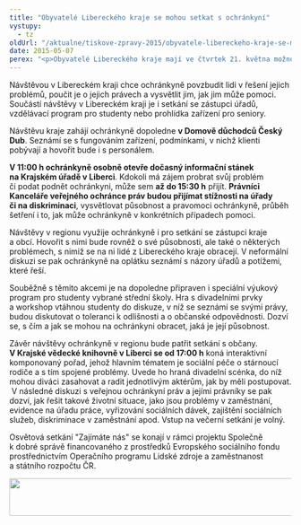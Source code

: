 ```yaml
---
title: "Obyvatelé Libereckého kraje se mohou setkat s ochránkyní"
vystupy:
  - tz
oldUrl: "/aktualne/tiskove-zpravy-2015/obyvatele-libereckeho-kraje-se-mohou-setkat-s-ochrankyni-1"
date: 2015-05-07
perex: "<p>Obyvatelé Libereckého kraje mají ve čtvrtek 21. května možnost setkat se s veřejnou ochránkyní práv Annou Šabatovou. V rámci akce „Zajímáte nás“ se dozví víc o působnosti a pravomoci ochránkyně a mohou jí předat podnět k šetření.</p>"
---
```


<!-- imported from the old website -->

<p>Návštěvou v Libereckém kraji chce ochránkyně povzbudit lidi v řešení jejich problémů, poučit je o jejich právech a vysvětlit jim, jak jim může pomoci. Součástí návštěvy v Libereckém kraji je i setkání se zástupci úřadů, vzdělávací program pro studenty nebo prohlídka zařízení pro seniory. </p><p>Návštěvu kraje zahájí ochránkyně dopoledne <strong>v Domově důchodců Český Dub</strong>. Seznámí se s fungováním zařízení, podmínkami, v nichž klienti pobývají a hovořit bude i s personálem.</p><p><strong>V 11:00 h ochránkyně osobně otevře dočasný informační stánek na Krajském úřadě v Liberci</strong>. Kdokoli má zájem probrat svůj problém či podat podnět ochránkyni, může sem <strong>až do 15:30 h</strong> přijít. <strong>Právníci Kanceláře veřejného ochránce práv budou přijímat stížnosti na úřady či na diskriminaci</strong>, vysvětlovat působnost a pravomoci ochránkyně, průběh šetření i to, jak může ochránkyně v konkrétních případech pomoci.</p><p>Návštěvy v regionu využije ochránkyně i pro setkání se zástupci kraje a obcí. Hovořit s nimi bude rovněž o své působnosti, ale také o některých problémech, s nimiž se na ni lidé z Libereckého kraje obracejí. V neformální diskuzi se pak ochránkyně na oplátku seznámí s názory úřadů a potížemi, které řeší.</p><p>Souběžně s těmito akcemi je na dopoledne připraven i speciální výukový program pro studenty vybrané střední školy. Hra s divadelními prvky a workshop vtáhnou studenty do diskuze, v níž se seznámí se svými právy, budou diskutovat o toleranci k odlišnosti a o občanské odpovědnosti. Dozví se, s čím a jak se mohou na ochránkyni obracet, jaká je její působnost.</p><p>Závěr návštěvy ochránkyně v regionu bude patřit setkání s občany. <strong>V Krajské vědecké knihovně v Liberci se od 17:00 h</strong> koná interaktivní komponovaný pořad, jehož hlavním tématem je sociální péče o stárnoucí rodiče a s tím spojené problémy. Uvede ho hraná divadelní scénka, do níž mohou diváci zasahovat a radit jednotlivým aktérům, jak by měli postupovat.  V následné diskuzi s veřejnou ochránkyní práv a jejími právníky se pak dozví, jak řešit takové životní situace, jako jsou problémy v zaměstnání, evidence na úřadu práce, vyřizování sociálních dávek, zajištění sociálních služeb, diskriminace v zaměstnání apod. Vstup na večerní setkání je volný.</p><p></p><p>Osvětová setkání &quot;Zajímáte nás&quot; se konají v rámci projektu Společně k dobré správě financovaného z prostředků Evropského sociálního fondu prostřednictvím Operačního programu Lidské zdroje a zaměstnanost a státního rozpočtu ČR.</p><p><img src="https://www.ochrance.cz/uploads/RTEmagicC_esf_eu_04.jpg.jpg" height="67" width="622" alt="" /></p>
